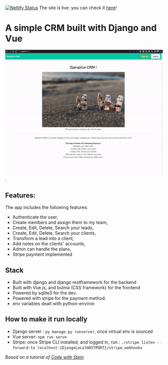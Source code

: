 [![Netlify Status](https://api.netlify.com/api/v1/badges/54c0d2d1-de77-4c09-bc68-137d3933f715/deploy-status)](https://app.netlify.com/sites/djangvue-crm/deploys)
The site is live: you can check it [here](https://djangvue-crm.netlify.app/)!

# A simple CRM built with Django and Vue

![demo video](./demo.gif).

## Features:

The app includes the following features:

- Authenticate the user,
- Create members and assign them to my team,
- Create, Edit, Delete, Search your leads,
- Create, Edit, Delete, Search your clients,
- Transform a lead into a client,
- Add notes on the clients' accounts,
- Admin can handle the plans,
- Stripe payment implemented

## Stack

- Built with django and django restframework for the backend
- Built with Vue.js, and bulma (CSS framework) for the frontend
- Powered by sqlite3 for the dev.
- Powered with stripe for the payment method.
- env variables dealt with python-environ

## How to make it run locally

- Django server : `py manage.py runserver`, once virtual env is sourced
- Vue server: `npm run serve`
- Stripe: once Stripe CLI installed, and logged in, run : `./stripe listen --forward-to localhost:{DjangoLocalHOSTPORT}/stripe_webhooks`

_Based on a tutorial of [Code with Stein](https://www.youtube.com/playlist?list=PLpyspNLjzwBl-u7Vh8mGfqqRKcVxHzqlp)_
